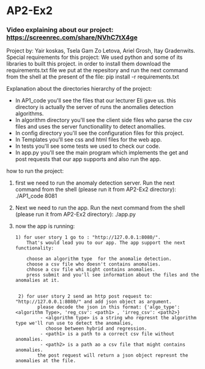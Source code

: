 # AP2-Ex2

### Video explaining about our project: https://screenrec.com/share/NVhC7tX4ge

Project by: Yair koskas, Tsela Gam Zo Letova, Ariel Grosh, Itay Gradenwits.
Special requirements for this project: 
        We used python and some of its libraries to built this project. in order to install them download the requirements.txt file
        we put at the repesitory and run the next command from the shell at the present of the file:
        pip install -r requirements.txt
        
Explanation about the directories hierarchy of the project:
  - In AP1_code you'll see the files that our lecturer Eli gave us. this directory is actually the server of runs the anomalies detection algorithms.
  - In algorithm directory you'll see the client side files who parse the csv files and uses the server functionallity to detect anomallies.
  - In config directory you'll see the configuration files for this project.
  - In Templates you'll see css and html files for the web app.
  - In tests you'll see some tests we used to check our code.
  - In app.py you'll see the main program which implements the get and post requests that our app supports and also run the app.
    
how to run the project:
   1. first we need to run the anomaly detection server. Run the next command from the shell (please run it from AP2-Ex2 directory):
            ./AP1_code 8081

   2. Next we need to run the app. Run the next command from the shell (please run it from AP2-Ex2 directory):
            ./app.py

   3. now the app is running:
           
          1) for user story 1 go to : "http://127.0.0.1:8080/".
              That's would lead you to our app. The app support the next functionality:
              
              choose an algorithm type  for the anomalie detection.
              choose a csv file who doesn't contains anomalies.
              chhose a csv file whi might contains anomalies.
              press submit and you'll see information about the files and the anomalies at it.
           
           
           2) for user story 2 send an http post request to: "http://127.0.0.1:8080/" and add json object as argument.
                  please decode the json in this format: {'algo_type': <algorithm Type>, 'reg_csv': <path1> , 'irreg_csv': <path2>}
                   - <algorithm type> is a string who represnt the algorithm type we'll run use to detect the anomalies,
                     choose between hybrid and regression.
                   - <path1> is a path to a correct csv file without anomalies.
                   - <path2> is a path ao a csv file that might contains anomalies.
                  the post request will return a json object represnt the anomalies at the file.
                                    
                                    
                                       
                                       
